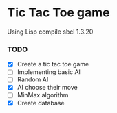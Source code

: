 # Tic Tac Toe game
Using Lisp compile sbcl 1.3.20

### TODO
 - [x] Create a tic tac toe game
 - [ ] Implementing basic AI
  - [ ] Random AI
  - [x] AI choose their move
  - [ ] MinMax algorithm
 - [x] Create database